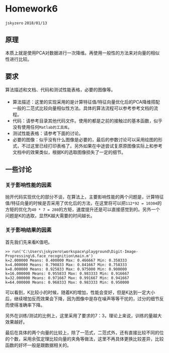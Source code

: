 # Homework6
`jskyzero` `2018/01/13`

## 原理

本质上就是使用PCA对数据进行一次降维。再使用一般性的方法来对向量的相似性进行比较。

## 要求

算法描述和文档、代码和测试性能表格，必要的图像等。

+ 算法描述：这里的实现采用的是计算特征值/特征向量优化后的PCA降维搭配一般的二范式比较向量相似性方法。具体的算法流程可以参考参考文档的流程。
+ 代码：请参考目录其他代码文件。使用的都是之前的接触过的基本函数，似乎没有使用任何`Matlab的工具库`。
+ 测试性能表格：请参考下面的讨论。
+ 必要的图像：似乎没有什么图像是必要的，最后的参数讨论可以采用绘图的形式，不过这里已经打印表格了。另外如果在中途尝试复原原图像实际上和参考文档中的效果类似，根据K的选取图像损失了一定的细节。

## 一些讨论

### 关于影响性能的因素

抛开代码实现优化的部分不谈，在算法上，主要影响性能的两个问题是，计算特征值/特征向量的时候是否采用了优化后的方法，在这里将可以把`112*92 = 10304`的方矩的优化为`40 * 7 = 280`的方矩，速度提升还是可以直接感觉到的。另外一个问题是K的选取，显然K越大需要的时间越长。

### 关于影响结果的因素
首先我们先来看K值吧。
```
>> run('C:\Users\jskyzero\workspace\playground\Digit-Image-Propressing\6.face_recognition\main.m')
k=2.000000 Means: 0.400000 Max: 0.466667 Min: 0.358333
k=4.000000 Means: 0.790833 Max: 0.841667 Min: 0.758333
k=8.000000 Means: 0.925833 Max: 0.975000 Min: 0.900000
k=16.000000 Means: 0.955833 Max: 0.983333 Min: 0.916667
k=32.000000 Means: 0.971667 Max: 0.991667 Min: 0.941667
k=64.000000 Means: 0.968333 Max: 0.983333 Min: 0.950000
```
可以看到，K比较小的时候，随着K的增加，性能会变好，但是K达到一定大小后，继续增加反而效果会下降，因为图像中是存在噪声等等干扰的，过分的细节反而使得准确率下降。

另外在训练/测试的比例上，这里采用了要求的7：3，理论上来说，训练的量越大效果越好。

最后在具体的两个向量的比较上，除了一范式，二范式外，还有直接比较不同的位的个数，采用余弦定理比较向量的夹角等做法，这里不再具体更换比较差异，比较函数的好坏一般是跟数据相关的。